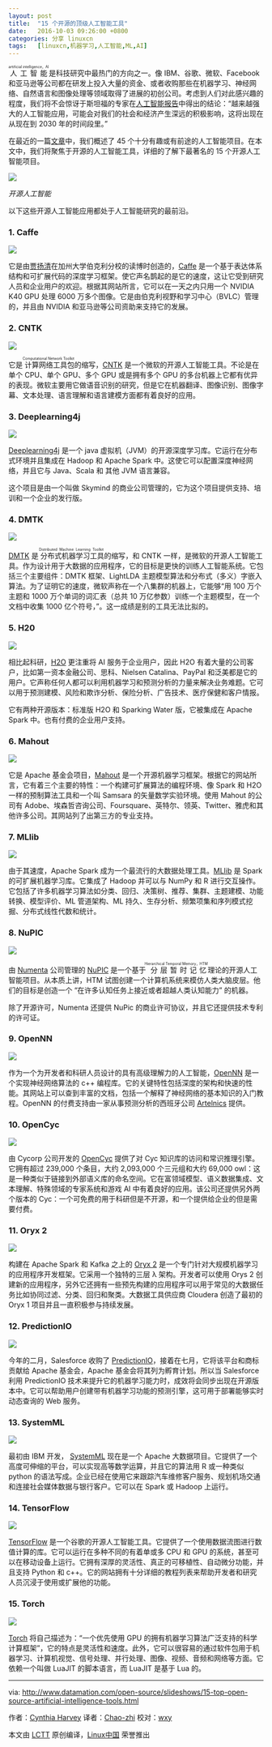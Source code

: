 ```yaml
---
layout: post
title:	"15 个开源的顶级人工智能工具"
date:	2016-10-03 09:26:00 +0800 
categories:	分享 linuxcn 
tags:	[linuxcn,机器学习,人工智能,ML,AI]
---
```



<ruby> 人工智能 <rp>  （ </rp> <rt>  artificial intelligence，AI </rt> <rp>  ） </rp></ruby>是科技研究中最热门的方向之一。像 IBM、谷歌、微软、Facebook 和亚马逊等公司都在研发上投入大量的资金、或者收购那些在机器学习、神经网络、自然语言和图像处理等领域取得了进展的初创公司。考虑到人们对此感兴趣的程度，我们将不会惊讶于斯坦福的专家在[人工智能报告](https://ai100.stanford.edu/sites/default/files/ai_100_report_0906fnlc_single.pdf)中得出的结论：“越来越强大的人工智能应用，可能会对我们的社会和经济产生深远的积极影响，这将出现在从现在到 2030 年的时间段里。”


在最近的一篇[文章](http://www.datamation.com/applications/artificial-intelligence-software-45-ai-projects-to-watch-1.html)中，我们概述了 45 个十分有趣或有前途的人工智能项目。在本文中，我们将聚焦于开源的人工智能工具，详细的了解下最著名的 15 个开源人工智能项目。


![](/Asserts/Images/album/201610/02/232929w6n5lf9fo8od2ze2.jpg)


*开源人工智能*


以下这些开源人工智能应用都处于人工智能研究的最前沿。


### 1. Caffe


![](/Asserts/Images/album/201610/02/232931rxx6z6lxdzw0ewd8.jpg)


它是由[贾扬清](http://daggerfs.com/)在加州大学伯克利分校的读博时创造的，[Caffe](http://caffe.berkeleyvision.org/) 是一个基于表达体系结构和可扩展代码的深度学习框架。使它声名鹊起的是它的速度，这让它受到研究人员和企业用户的欢迎。根据其网站所言，它可以在一天之内只用一个 NVIDIA K40 GPU 处理 6000 万多个图像。它是由伯克利视野和学习中心（BVLC）管理的，并且由 NVIDIA 和亚马逊等公司资助来支持它的发展。


### 2. CNTK


![](/Asserts/Images/album/201610/02/232934fefle555651e4u1j.jpg)


它是<ruby> 计算网络工具包 <rp>  （ </rp> <rt>  Computational Network Toolkit </rt> <rp>  ） </rp></ruby>的缩写，[CNTK](https://www.cntk.ai/) 是一个微软的开源人工智能工具。不论是在单个 CPU、单个 GPU、多个 GPU 或是拥有多个 GPU 的多台机器上它都有优异的表现。微软主要用它做语音识别的研究，但是它在机器翻译、图像识别、图像字幕、文本处理、语言理解和语言建模方面都有着良好的应用。


### 3. Deeplearning4j


![](/Asserts/Images/album/201610/02/232937tiuiq50l6pcpcenu.jpg)


[Deeplearning4j](http://deeplearning4j.org/) 是一个 java 虚拟机（JVM）的开源深度学习库。它运行在分布式环境并且集成在 Hadoop 和 Apache Spark 中。这使它可以配置深度神经网络，并且它与 Java、Scala 和 其他 JVM 语言兼容。


这个项目是由一个叫做 Skymind 的商业公司管理的，它为这个项目提供支持、培训和一个企业的发行版。


### 4. DMTK


![](/Asserts/Images/album/201610/02/232943wyfbtt08f0py1jf4.jpg)


[DMTK](http://www.dmtk.io/) 是<ruby> 分布式机器学习工具 <rp>  （ </rp> <rt>  Distributed Machine Learning Toolkit </rt> <rp>  ） </rp></ruby>的缩写，和 CNTK 一样，是微软的开源人工智能工具。作为设计用于大数据的应用程序，它的目标是更快的训练人工智能系统。它包括三个主要组件：DMTK 框架、LightLDA 主题模型算法和分布式（多义）字嵌入算法。为了证明它的速度，微软声称在一个八集群的机器上，它能够“用 100 万个主题和 1000 万个单词的词汇表（总共 10 万亿参数）训练一个主题模型，在一个文档中收集 1000 亿个符号，”。这一成绩是别的工具无法比拟的。


### 5. H20


![](/Asserts/Images/album/201610/02/232945wj97q71141wv16e5.jpg)


相比起科研，[H2O](http://www.h2o.ai/) 更注重将 AI 服务于企业用户，因此 H2O 有着大量的公司客户，比如第一资本金融公司、思科、Nielsen Catalina、PayPal 和泛美都是它的用户。它声称任何人都可以利用机器学习和预测分析的力量来解决业务难题。它可以用于预测建模、风险和欺诈分析、保险分析、广告技术、医疗保健和客户情报。


它有两种开源版本：标准版 H2O 和 Sparking Water 版，它被集成在 Apache Spark 中。也有付费的企业用户支持。


### 6. Mahout


![](/Asserts/Images/album/201610/02/232948kft14qxvnyr6tkf6.jpg)


它是 Apache 基金会项目，[Mahout](http://mahout.apache.org/) 是一个开源机器学习框架。根据它的网站所言，它有着三个主要的特性：一个构建可扩展算法的编程环境、像 Spark 和 H2O 一样的预制算法工具和一个叫 Samsara 的矢量数学实验环境。使用 Mahout 的公司有 Adobe、埃森哲咨询公司、Foursquare、英特尔、领英、Twitter、雅虎和其他许多公司。其网站列了出第三方的专业支持。


### 7. MLlib


![](/Asserts/Images/album/201610/02/232950oyfphwhhq6py8dpe.jpg)


由于其速度，Apache Spark 成为一个最流行的大数据处理工具。[MLlib](https://spark.apache.org/mllib/) 是 Spark 的可扩展机器学习库。它集成了 Hadoop 并可以与 NumPy 和 R 进行交互操作。它包括了许多机器学习算法如分类、回归、决策树、推荐、集群、主题建模、功能转换、模型评价、ML 管道架构、ML 持久、生存分析、频繁项集和序列模式挖掘、分布式线性代数和统计。


### 8. NuPIC


![](/Asserts/Images/album/201610/02/232952gptjzh7tn1v9iyjh.jpg)


由 [Numenta](http://numenta.com/) 公司管理的 [NuPIC](http://numenta.org/) 是一个基于<ruby> 分层暂时记忆 <rp>  （ </rp> <rt>  Hierarchical Temporal Memory，HTM </rt> <rp>  ） </rp></ruby>理论的开源人工智能项目。从本质上讲，HTM 试图创建一个计算机系统来模仿人类大脑皮层。他们的目标是创造一个 “在许多认知任务上接近或者超越人类认知能力” 的机器。


除了开源许可，Numenta 还提供 NuPic 的商业许可协议，并且它还提供技术专利的许可证。


### 9. OpenNN


![](/Asserts/Images/album/201610/02/232954adpafa0d4rrcrca1.jpg)


作为一个为开发者和科研人员设计的具有高级理解力的人工智能，[OpenNN](http://www.opennn.net/) 是一个实现神经网络算法的 c++ 编程库。它的关键特性包括深度的架构和快速的性能。其网站上可以查到丰富的文档，包括一个解释了神经网络的基本知识的入门教程。OpenNN 的付费支持由一家从事预测分析的西班牙公司 [Artelnics](https://www.artelnics.com/) 提供。


### 10. OpenCyc


![](/Asserts/Images/album/201610/02/232959bmmszflxs1ilfhqo.jpg)


由 Cycorp 公司开发的 [OpenCyc](http://www.cyc.com/platform/opencyc/) 提供了对 Cyc 知识库的访问和常识推理引擎。它拥有超过 239,000 个条目，大约 2,093,000 个三元组和大约 69,000 owl：这是一种类似于链接到外部语义库的命名空间。它在富领域模型、语义数据集成、文本理解、特殊领域的专家系统和游戏 AI 中有着良好的应用。该公司还提供另外两个版本的 Cyc：一个可免费的用于科研但是不开源，和一个提供给企业的但是需要付费。


### 11. Oryx 2


![](/Asserts/Images/album/201610/02/233002cg2uf5uzuo33uogu.jpg)


构建在 Apache Spark 和 Kafka 之上的 [Oryx 2](http://oryx.io/) 是一个专门针对大规模机器学习的应用程序开发框架。它采用一个独特的三层 λ 架构。开发者可以使用 Orys 2 创建新的应用程序，另外它还拥有一些预先构建的应用程序可以用于常见的大数据任务比如协同过滤、分类、回归和聚类。大数据工具供应商 Cloudera 创造了最初的 Oryx 1 项目并且一直积极参与持续发展。


### 12. PredictionIO


![](/Asserts/Images/album/201610/02/233004ohc6ecc6cjgw6cj6.jpg)


今年的二月，Salesforce 收购了 [PredictionIO](https://prediction.io/)，接着在七月，它将该平台和商标贡献给 Apache 基金会，Apache 基金会将其列为孵育计划。所以当 Salesforce 利用 PredictionIO 技术来提升它的机器学习能力时，成效将会同步出现在开源版本中。它可以帮助用户创建带有机器学习功能的预测引擎，这可用于部署能够实时动态查询的 Web 服务。


### 13. SystemML


![](/Asserts/Images/album/201610/02/233007l5ew61rtr4cgkrt6.jpg)


最初由 IBM 开发， [SystemML](http://systemml.apache.org/) 现在是一个 Apache 大数据项目。它提供了一个高度可伸缩的平台，可以实现高等数学运算，并且它的算法用 R 或一种类似 python 的语法写成。企业已经在使用它来跟踪汽车维修客户服务、规划机场交通和连接社会媒体数据与银行客户。它可以在 Spark 或 Hadoop 上运行。


### 14. TensorFlow


![](/Asserts/Images/album/201610/02/233010x4auie4wcxyuya5c.jpg)


[TensorFlow](https://www.tensorflow.org/) 是一个谷歌的开源人工智能工具。它提供了一个使用数据流图进行数值计算的库。它可以运行在多种不同的有着单或多 CPU 和 GPU 的系统，甚至可以在移动设备上运行。它拥有深厚的灵活性、真正的可移植性、自动微分功能，并且支持 Python 和 c++。它的网站拥有十分详细的教程列表来帮助开发者和研究人员沉浸于使用或扩展他的功能。


### 15. Torch


![](/Asserts/Images/album/201610/02/233012dbvar6ar7oc7lag6.jpg)


[Torch](http://torch.ch/) 将自己描述为：“一个优先使用 GPU 的拥有机器学习算法广泛支持的科学计算框架”，它的特点是灵活性和速度。此外，它可以很容易的通过软件包用于机器学习、计算机视觉、信号处理、并行处理、图像、视频、音频和网络等方面。它依赖一个叫做 LuaJIT 的脚本语言，而 LuaJIT 是基于 Lua 的。




---


via: <http://www.datamation.com/open-source/slideshows/15-top-open-source-artificial-intelligence-tools.html>


作者：[Cynthia Harvey](http://www.datamation.com/author/Cynthia-Harvey-6460.html) 译者：[Chao-zhi](https://github.com/Chao-zhi) 校对：[wxy](https://github.com/wxy)


本文由 [LCTT](https://github.com/LCTT/TranslateProject) 原创编译，[Linux中国](https://linux.cn/) 荣誉推出
